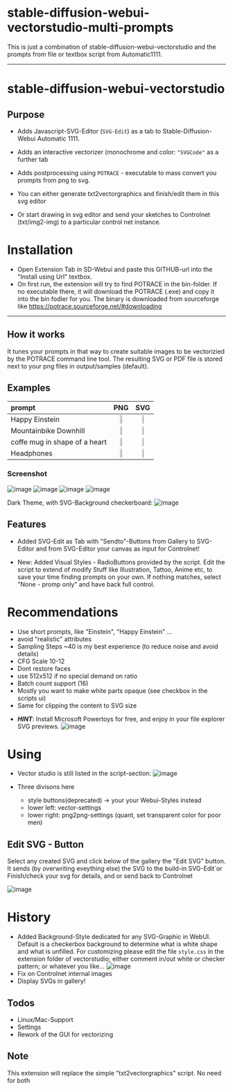 # stable-diffusion-webui-vectorstudio-multi-prompts

This is just a combination of stable-diffusion-webui-vectorstudio and the prompts from file or textbox script from Automatic1111.

---

# stable-diffusion-webui-vectorstudio

## Purpose
* Adds Javascript-SVG-Editor (```SVG-Edit```) as a tab to Stable-Diffusion-Webui Automatic 1111.
* Adds an interactive vectorizer (monochrome and color: ``` "SVGCode" ``` as a further tab
* Adds postprocessing using ``` POTRACE ``` - executable to mass convert you prompts from png to svg.

* You can either generate txt2vectorgraphics and finish/edit them in this svg editor
* Or start drawing in svg editor and send your sketches to Controlnet (txt/img2-img) to a particular control net instance.

# Installation
* Open Extension Tab in SD-Webui and paste this GITHUB-url into the "Install using Url" textbox.
* On first run, the extension will try to find POTRACE in the bin-folder. If no executable there, it will download the POTRACE (.exe) and copy it into the bin fodler for you.
The binary is downloaded from sourceforge like https://potrace.sourceforge.net/#downloading

---
## How it works
It tunes your prompts in that way to create suitable images to be vectorizied by the POTRACE command line tool.
The resulting SVG or PDF file is stored next to your png files in output/samples (default).

## Examples

| prompt  |PNG  |SVG |
| :--------  | :-----------------: | :---------------------: |
| Happy Einstein | <img src="https://user-images.githubusercontent.com/7210708/193370360-506eb6b5-4fa7-4b2a-9fec-6430f6d027f5.png" width="40%" /> | <img src="https://user-images.githubusercontent.com/7210708/193370379-2680aa2a-f460-44e7-9c4e-592cf096de71.svg" width=30%/> |
| Mountainbike Downhill | <img src="https://user-images.githubusercontent.com/7210708/193371353-f0f5ff6f-12f7-423b-a481-f9bd119631dd.png" width=40%/> | <img src="https://user-images.githubusercontent.com/7210708/193371585-68dea4ca-6c1a-4d31-965d-c1b5f145bb6f.svg" width=30%/> |
coffe mug in shape of a heart | <img src="https://user-images.githubusercontent.com/7210708/193374299-98379ca1-3106-4ceb-bcd3-fa129e30817a.png" width=40%/> | <img src="https://user-images.githubusercontent.com/7210708/193374525-460395af-9588-476e-bcf6-6a8ad426be8e.svg" width=30%/> |
| Headphones | <img src="https://user-images.githubusercontent.com/7210708/193376238-5c4d4a8f-1f06-4ba4-b780-d2fa2e794eda.png" width=40%/> | <img src="https://user-images.githubusercontent.com/7210708/193376255-80e25271-6313-4bff-a98e-ba3ae48538ca.svg" width=30%/> |


### Screenshot
![image](https://github.com/GeorgLegato/stable-diffusion-webui-vectorstudio/assets/7210708/81c575a6-cc17-4551-ad60-066e60e74dd3)
![image](https://github.com/GeorgLegato/stable-diffusion-webui-vectorstudio/assets/7210708/1bbbef36-71a8-44e7-8e4f-4c823b36f463)
![image](https://user-images.githubusercontent.com/7210708/221387609-37ca2c3c-3da5-42aa-ad0f-8491c5f862f7.png)
![image](https://user-images.githubusercontent.com/7210708/221387629-1666d116-7213-41af-8b6f-a9ace3fc6083.png)

Dark Theme, with SVG-Background checkerboard:
![image](https://user-images.githubusercontent.com/7210708/227962150-ed6f6c8d-1a36-4524-818e-2a73f875fda0.png)


## Features

* Added SVG-Edit as Tab with "Sendto"-Buttons from Gallery to SVG-Editor and from SVG-Editor your canvas as input for Controlnet!

* New: Added Visual Styles - RadioButtons provided by the script. Edit the script to extend of modify 
Stuff like Illustration, Tattoo, Anime etc, to save your time finding prompts on your own.
If nothing matches, select "None - promp only" and have back full control.

# Recommendations
- Use short prompts, like "Einstein", "Happy Einstein" ...
- avoid "realistic" attributes
- Sampling Steps ~40 is my best experience (to reduce noise and avoid details)
- CFG Scale 10-12
- Dont restore faces
- use 512x512 if no special demand on ratio
- Batch count support (16)
- Mostly you want to make white parts opaque (see checkbox in the scripts ui)
- Same for clipping the content to SVG size

* ***HINT***: Install Microsoft Powertoys for free, and enjoy in your file explorer SVG previews.
![image](https://user-images.githubusercontent.com/7210708/195476107-3a2d799f-306e-46c8-ad3c-75a44fbcfdb8.png)

# Using
* Vector studio is still listed in the script-section:
![image](https://user-images.githubusercontent.com/7210708/227960089-8166212d-c63c-4121-8598-8c23f4a2e527.png)

* Three divisons here
  * style buttons(deprecated) -> your your Webui-Styles instead 
  * lower left: vector-settings
  * lower right: png2png-settings (quant, set transparent color for poor men)

## Edit SVG - Button
Select any created SVG and click below of the gallery the "Edit SVG" button.
It sends (by overwriting eveything else) the SVG to the build-in SVG-Edit´or
Finish/check your svg for details, and or send back to Controlnet

![image](https://user-images.githubusercontent.com/7210708/227963114-19d0ac2e-3c76-4b23-b0bd-8203b8013c9c.png)


# History
* Added Background-Style dedicated for any SVG-Graphic in WebUI. 
Default is a checkerbox background to determine what is white shape and what is unfilled.
For customizing please edit the file ```style.css``` in the extension folder of vectorstudio; either comment in/out white or checker pattern; or whatever you like...
![image](https://user-images.githubusercontent.com/7210708/227958543-b7b7564b-60e4-4307-b00d-b6ce94cd3385.png)
* Fix on Controlnet internal images
* Display SVGs in gallery!

## Todos
* Linux/Mac-Support
* Settings
* Rework of the GUI for vectorizing

## Note
This extension will replace the simple "txt2vectorgraphics" script. No need for both



